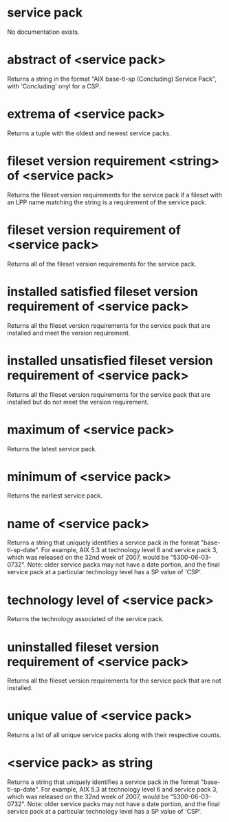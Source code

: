# service pack

No documentation exists.

# abstract of &lt;service pack&gt;

Returns a string in the format &quot;AIX base-tl-sp (Concluding) Service Pack&quot;, with &#39;Concluding&#39; onyl for a CSP.

# extrema of &lt;service pack&gt;

Returns a tuple with the oldest and newest service packs.

# fileset version requirement &lt;string&gt; of &lt;service pack&gt;

Returns the fileset version requirements for the service pack if a fileset with an LPP name matching the string is a requirement of the service pack.

# fileset version requirement of &lt;service pack&gt;

Returns all of the fileset version requirements for the service pack.

# installed satisfied fileset version requirement of &lt;service pack&gt;

Returns all the fileset version requirements for the service pack that are installed and meet the version requirement.

# installed unsatisfied fileset version requirement of &lt;service pack&gt;

Returns all the fileset version requirements for the service pack that are installed but do not meet the version requirement.

# maximum of &lt;service pack&gt;

Returns the latest service pack.

# minimum of &lt;service pack&gt;

Returns the earliest service pack.

# name of &lt;service pack&gt;

Returns a string that uniquely identifies a service pack in the format &quot;base-tl-sp-date&quot;. For example, AIX 5.3 at technology level 6 and service pack 3, which was released on the 32nd week of 2007, would be &quot;5300-06-03-0732&quot;. Note: older service packs may not have a date portion, and the final service pack at a particular technology level has a SP value of &#39;CSP&#39;.

# technology level of &lt;service pack&gt;

Returns the technology associated of the service pack.

# uninstalled fileset version requirement of &lt;service pack&gt;

Returns all the fileset version requirements for the service pack that are not installed.

# unique value of &lt;service pack&gt;

Returns a list of all unique service packs along with their respective counts.

# &lt;service pack&gt; as string

Returns a string that uniquely identifies a service pack in the format &quot;base-tl-sp-date&quot;. For example, AIX 5.3 at technology level 6 and service pack 3, which was released on the 32nd week of 2007, would be &quot;5300-06-03-0732&quot;. Note: older service packs may not have a date portion, and the final service pack at a particular technology level has a SP value of &#39;CSP&#39;.
